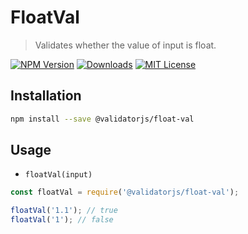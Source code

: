 # FloatVal

> Validates whether the value of input is float.

[![NPM Version](https://img.shields.io/npm/v/@validatorjs/float-val.svg)](https://www.npmjs.com/package/@validatorjs/float-val)
[![Downloads](https://img.shields.io/npm/dt/@validatorjs/float-val.svg)](https://www.npmjs.com/package/@validatorjs/float-val)
[![MIT License](https://img.shields.io/npm/l/@validatorjs/float-val.svg)](../../LICENSE)

## Installation

```bash
npm install --save @validatorjs/float-val
```

## Usage

- `floatVal(input)`

```js
const floatVal = require('@validatorjs/float-val');

floatVal('1.1'); // true
floatVal('1'); // false
```
